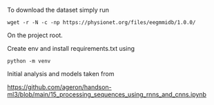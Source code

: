To download the dataset simply run

```
wget -r -N -c -np https://physionet.org/files/eegmmidb/1.0.0/
```

On the project root.

Create env and install requirements.txt using

```
python -m venv 
```

Initial analysis and models taken from

https://github.com/ageron/handson-ml3/blob/main/15_processing_sequences_using_rnns_and_cnns.ipynb

